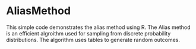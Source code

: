 # AliasMethod

This simple code demonstrates the alias method using R.
The Alias method is an efficient algroithm used for sampling from discrete probability distributions.
The algorithm uses tables to generate random outcomes.
